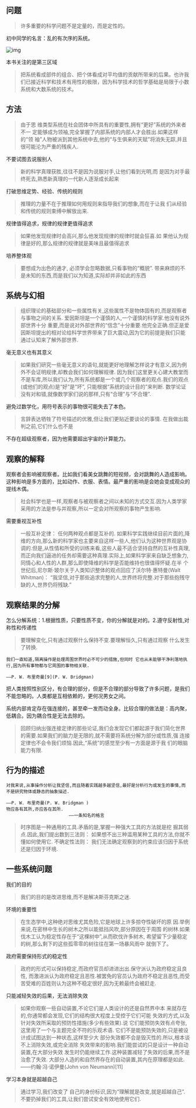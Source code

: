 ## 问题

> 许多重要的科学问题不是定量的，而是定性的。

初中同学的名言：乱的有次序的系统。

![img](https://picx.zhimg.com/80/v2-0e0e6970adc2983af32ef3ef7646c031_720w.png?source=d16d100b)





本书关注的是第三区域

>  把系统看成部件的组合、把个体看成对平均值的贡献所带来的后果。也许我们已接近科学和技术有用性的极限，因为科学技术的哲学基础是局限于小数系统和大数系统的技术。

## 方法

> 由于思 维类型系统在社会团体中所具有的重要性,拥有“更好”系统的外来者不一 定能够成为领袖,完全掌握了内部系统的内部人才会胜出.如果这样的“领 袖”人物被派到其他系统中去,他的“与生俱来的天赋”将消失无踪,并且 很可能沦为严重的残疾人.

不要试图去说服别人

> 新的科学真理获胜,往往不是因为说服对手,让他们看到光明,而 是因为对手最终死去,熟悉新真理的一代新人逐渐成长起来

打破思维定势、经验、传统的规则

> 推理的力量不在于推理如何用规则来指导我们的想象,而在于让我 们从经验和传统的规则束缚中解放出来.

规律值得追求，规律的规律更值得追求

> 如果他发现规律时会高兴,那么他发现规律的规律时就会狂喜.如 果他认为规律是好的,那么规律的规律就是美味且最值得追求

培养整体观

> 要想成为出色的通才, 必须学会忽略数据,只看事物的“概貌”. 带来麻烦的不是未知的东西,而是我们以为知道,实际却并非如此的东西

## 系统与幻相

> 组织理论的基础部分和一些属性有关,这些属性不是物体固有的,而是观察者与事物之间的关系. 爱因斯坦是一个谨慎的人,一个谨慎的科学家.他没有说外部世界十分 重要,而是说对外部世界的“信念”十分重要.他完全正确.但正是爱因斯坦提出的相对论给科学世界带来了巨大震动,因为它的前提是我们只能通过认知来了解外部世界.

毫无意义也有其意义

> 如果我们研究一些毫无意义的语句,就能更好地理解怎样说才有意义,因为例外不会证明规律,却教会我们如何理解规律. 因为我们这里更关心建大教堂而不是车库,所以我们认为,所有系统都是一个或几个观察者的观点.我们的观点(或他们的观点)是“好”是“坏”, 只能根据“系统的设计目的”来判断. 数学论证没有对和错,就像数学家们说的那样,只有“合理”与“不合理”.

避免过数学化，用符号表示的事物很可能失去了本色。

> 言辞表达牺牲了符号描述的优雅,但让我们更贴近要谈论的事情. 在我做出裁判之前,它们什么也不是

不存在超级观察者，因为他需要超出宇宙的计算能力。

## 观察的解释

观察者会影响被观察者。比如我们看美女跳舞的短视频，会对跳舞的人造成影响。这种影响是多方面的，比如动作、衣服、表情。最严重的影响是会她会变成观众的提线木偶。

> 社会科学也是一样,观察者与被观察者之间以未知的方式交互.因为人类学家采用的方法是参与并观察,所以一定会对所观察的事物产生影响.

需要重视互补性

> 一般互补定律： 任何两种观点都是互补的. 如果科学实践继续目前片面的,降维的方向,那么新的科学家也主要来自这样一些人,他们认为这种世界观是协调的.但是,从性情和所受的训练来看,这些人最不适合坚持自然的互补性真理,而正向我们逼进的任务却需要这种真理.实际上,如果科学家来自缺乏想象力,同情心和人性的人群,那么即使降维的科学是否能维持也很值得怀疑.在半 个世纪后,尼尔斯·玻尔关于人类知识整体的观点回应了沃尔特·惠特曼(Walt Whitman)： “我坚信,对于那些追求完整的人,世界终将完整.对于那些抱残守缺的人,世界仍将残缺.”

## 观察结果的分解

怎么分解系统：1.根据性质，只要性质不变，你的分解就是对的。2.遵守反射性,对称性和传递性

> 要理解变化,只有通过观察什么保持不变.要理解恒久,只有通过观察 什么发生了转换.

```
我们一直知道,隔离操作是处理周围世界时必不可少的措施,但同时 它也从未能够干净利落地执行,因为所有事物都与它周围的事物相关联. 
                                                                                   ——P. W. 布里奇曼[9](P. W. Bridgman)
```

把人类按照性别区分，有合理的部分，但是不合理的部分导致了许多问题，是我们不能忽略的。人类都是互相依赖的，更何况男女之间。

系统内部肯定存在强连接的，甚至牵一发而动全身。比较合理的做法是：高内聚，低耦合。因为耦合性是无法去除的。

> 回顾归纳出强连接定律的那些论证,我们会发现它们都起源于我们简化世界 的需要.如果我们的脑力是无限的,就不需要将系统分解为部分或性质,强 连接定律也不会令我们烦恼.因此,“系统”的感觉至少有一方面是源于我 们的眼脑能力有限.

## 行为的描述

```
对我来说,从事操作分析让我坚信,而且随着实践越多越坚信,最好是分析行为或发生的事情,而不是研究物体或静态的抽象描述. 
                                                                           ——P. W. 布里奇曼(P. W. Bridgman )
物应各有其所,亦应各在其所. 
                        ——一条知名的格言
```

> 时序图是一种通用的工具.矛盾的是,掌握一种强大工具的方法就是挖 掘其弱点.因此,我们提出数到三法则： 如果想不出三种滥用某种工具的方法,你就不懂如何使用它. 不确定性法则： 我们无法确定观察到的约束应该归因于系统还是归因于环境.

## 一些系统问题

我们的目的

> 我们的目的是改进思维,而不是解决斯芬克斯之迷.

环境的重要性

> 在生态学中,这种绝对思维尤其危险,它是地球上许多掠夺性破坏的原 因.举例来说,在密林中生长的树木之所以能抵挡风吹,部分原因在于周围 的树林.如果伐木工认为稳定性存在于“这棵树中”,从而砍伐许多树木, 希望留下少量稳定的树,那么剩下的这些孤零零的树往往在第一场暴风雨中 就倒下了。

政府需要保持形式的稳定性

> 政府的形式可以保持稳定,而政府官员却进进出出.保守派认为政府稳定且良性, 而激进派认为政府稳定且恶性.被罢免的官员认为政府不稳定且恶性,而受 苦受难的百姓则认为这种不稳定很好,因为无赖最终会被赶走.

只能减轻失效的后果，无法消除失效

> 如果你观察一些自动装置,不论它们是人类设计的还是自然界中本 来就存在的,你通常都会发现,它们的结构很大程度上受控于它们可能 失效的方式,以及针对失效所采取的预防性措施(多少有些效果).说 它们能预防失效有点夸张,这里用了一个与主题完全不符的乐观术语. 它们不是能预防失效的,只是被设计成试图达到一种状态,这样至少大 部分失效都不会是毁灭性的.所以,根本谈不上消除失效,或完全消除 失效带来的影响.我们能尝试的只是设计一种自动装置,在大部分失效 发生时仍能继续工作.这种装置减轻了失效的后果,而不是治愈了失效. 大部分人造的和自然界存在的自动装置,其内在原理都是如此. ——约翰·冯·诺伊曼(John von Neumann)[11]

学习本身就是超越自己

> 通过学习,我们改变了 自己的身份标识,因为“理解就是改变,就是超越自己”. 不要扔掉我们的工具,让我们尝试安全有效地使用它们.